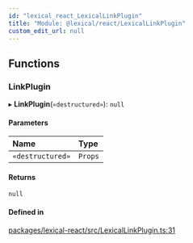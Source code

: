 ```yaml
---
id: "lexical_react_LexicalLinkPlugin"
title: "Module: @lexical/react/LexicalLinkPlugin"
custom_edit_url: null
---
```


## Functions

### LinkPlugin

▸ **LinkPlugin**(`«destructured»`): ``null``

#### Parameters

| Name | Type |
| :------ | :------ |
| `«destructured»` | `Props` |

#### Returns

``null``

#### Defined in

[packages/lexical-react/src/LexicalLinkPlugin.ts:31](https://github.com/QubitPi/lexical/tree/main/packages/lexical-react/src/LexicalLinkPlugin.ts#L31)
